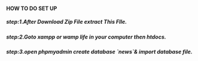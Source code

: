 <h4>HOW TO DO SET UP</h4>
<h5>step:1.After Download Zip File extract This FIle. </h5>
<h5>step:2.Goto xampp or wamp life in your computer then htdocs.</h5>
<h5>step:3.open phpmyadmin create database `news`& import database file.</h5>
